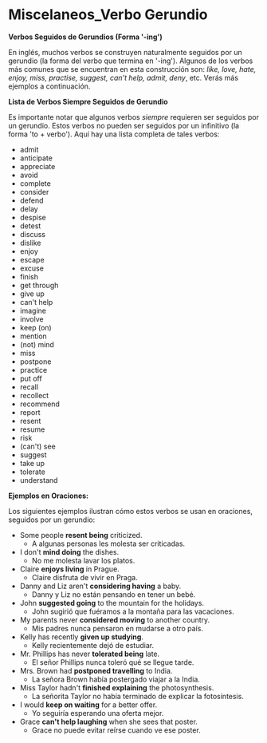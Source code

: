 # Miscelaneos_Verbo Gerundio



**Verbos Seguidos de Gerundios (Forma '-ing')**

En inglés, muchos verbos se construyen naturalmente seguidos por un gerundio (la forma del verbo que termina en '-ing').  Algunos de los verbos más comunes que se encuentran en esta construcción son: *like, love, hate, enjoy, miss, practise, suggest, can’t help, admit, deny*, etc.  Verás más ejemplos a continuación.

**Lista de Verbos Siempre Seguidos de Gerundio**

Es importante notar que algunos verbos *siempre* requieren ser seguidos por un gerundio.  Estos verbos no pueden ser seguidos por un infinitivo (la forma 'to + verbo').  Aquí hay una lista completa de tales verbos:

*   admit
*   anticipate
*   appreciate
*   avoid
*   complete
*   consider
*   defend
*   delay
*   despise
*   detest
*   discuss
*   dislike
*   enjoy
*   escape
*   excuse
*   finish
*   get through
*   give up
*   can't help
*   imagine
*   involve
*   keep (on)
*   mention
*   (not) mind
*   miss
*   postpone
*   practice
*   put off
*   recall
*   recollect
*   recommend
*   report
*   resent
*   resume
*   risk
*   (can't) see
*   suggest
*   take up
*   tolerate
*   understand

**Ejemplos en Oraciones:**

Los siguientes ejemplos ilustran cómo estos verbos se usan en oraciones, seguidos por un gerundio:

*   Some people **resent being** criticized.
    *   A algunas personas les molesta ser criticadas.
*   I don't **mind doing** the dishes.
    *   No me molesta lavar los platos.
*   Claire **enjoys living** in Prague.
    *   Claire disfruta de vivir en Praga.
*   Danny and Liz aren't **considering having** a baby.
    *   Danny y Liz no están pensando en tener un bebé.
*   John **suggested going** to the mountain for the holidays.
    *   John sugirió que fuéramos a la montaña para las vacaciones.
*   My parents never **considered moving** to another country.
    *   Mis padres nunca pensaron en mudarse a otro país.
*   Kelly has recently **given up studying**.
    *   Kelly recientemente dejó de estudiar.
*   Mr. Phillips has never **tolerated being** late.
    *   El señor Phillips nunca toleró qué se llegue tarde.
*   Mrs. Brown had **postponed travelling** to India.
    *   La señora Brown había postergado viajar a la India.
*   Miss Taylor hadn't **finished explaining** the photosynthesis.
    *   La señorita Taylor no había terminado de explicar la fotosíntesis.
*   I would **keep on waiting** for a better offer.
    *   Yo seguiría esperando una oferta mejor.
*   Grace **can't help laughing** when she sees that poster.
    *   Grace no puede evitar reírse cuando ve ese poster.
